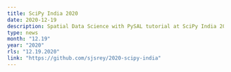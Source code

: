 ```yaml
---
title: SciPy India 2020
date: 2020-12-19
description: Spatial Data Science with PySAL tutorial at SciPy India 2020.
type: news
month: "12.19"
year: "2020"
rls: "12.19.2020"
link: "https://github.com/sjsrey/2020-scipy-india"
---
```

